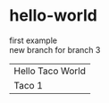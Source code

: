 # hello-world
first example <br>
new branch for branch 3 
<br>
<table>
  <tr>
    <td>Hello Taco World</td>
  </tr>
  <tr>
    <td>Taco 1</td>
  </tr>
</table>
